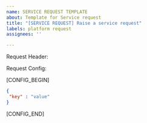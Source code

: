 ```yaml
---
name: SERVICE REQUEST TEMPLATE
about: Template for Service request
title: "[SERVICE REQUEST] Raise a service request"
labels: platform request
assignees: ''

---
```


Request Header:

Request Config:

[CONFIG_BEGIN]
```json
{
 "key" : "value"
}
```
[CONFIG_END]
